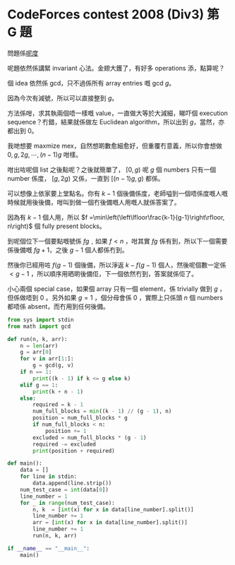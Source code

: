 # CodeForces contest 2008 (Div3) 第 G 題

問題係[呢度](https://codeforces.com/contest/2008/problem/G)

呢題依然係講緊 invariant 心法。金翅大鑊了，有好多 operations 添，點算呢？

個 idea 依然係 gcd，只不過係所有 array entries 嘅 gcd $g$。

因為今次有減號，所以可以直接整到 $g$。

方法係咁，求其執兩個唔一樣嘅 value，一直做大等於大減細，睇吓個 execution sequence？冇錯，結果就係做左 Euclidean algorithm，所以出到 $g$，當然，亦都出到 $0$。

我哋想要 maxmize mex，自然想啲數愈細愈好，但重覆冇意義，所以你會想做 $0,g,2g,\cdots,(n-1)g$ 咁樣。

咁出咗呢個 list 之後點呢？之後就簡單了， $[0, g)$ 呢 $g$ 個 numbers 只有一個 number 係度， $[g,2g)$ 又係，一直到 $[(n-1)g,g)$ 都係。

可以想像上依家要上堂點名。你有 $k-1$ 個後備係度，老師嗌到一個唔係度嘅人嘅時候就用後後備，咁叫到做一個冇後備嘅人用嘅人就係答案了。

因為有 $k-1$ 個人用，所以 $f =\min\left(\left\lfloor\frac{k-1}{g-1}\right\rfloor, n\right)$ 個 fully present blocks。

到呢個位下一個要點嘅號係 $fg$﹐如果 $f < n$ ，咁其實 $fg$ 係有到，所以下一個需要係後備嘅 $fg+1$，之後 $g-1$ 個人都係冇到。

然後你已經用咗 $f(g-1)$ 個後備，所以淨返 $k - f(g-1)$ 個人，然後呢個數一定係 $<g-1$ ，所以順序用晒啲後備佢，下一個依然冇到，答案就係佢了。

小心兩個 special case，如果個 array 只有一個 element，係 trivially 做到 $g$ ，但係做唔到 $0$ 。另外如果 $g=1$ ，個分母會係 $0$ ，實際上只係頭 $n$ 個 numbers 都唔係 absent，而冇用到任何後備。

```py
from sys import stdin
from math import gcd

def run(n, k, arr):
    n = len(arr)
    g = arr[0]
    for v in arr[1:]:
        g = gcd(g, v)
    if n == 1:
        print((k - 1) if k <= g else k)
    elif g == 1:
        print(k + n - 1)
    else:
        required = k - 1
        num_full_blocks = min((k - 1) // (g - 1), n)
        position = num_full_blocks * g
        if num_full_blocks < n:
            position += 1
        excluded = num_full_blocks * (g - 1)
        required -= excluded
        print(position + required)

def main():
    data = []
    for line in stdin:
        data.append(line.strip())
    num_test_case = int(data[0])
    line_number = 1
    for _ in range(num_test_case):
        n, k  = [int(x) for x in data[line_number].split()]
        line_number += 1
        arr = [int(x) for x in data[line_number].split()]
        line_number += 1
        run(n, k, arr)

if __name__ == "__main__":
    main()
```